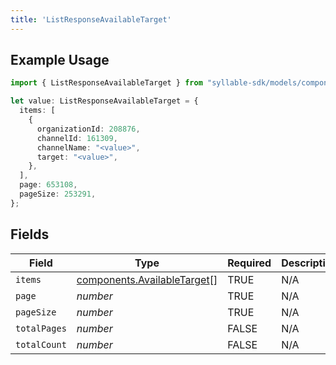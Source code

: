 ```yaml
---
title: 'ListResponseAvailableTarget'
---
```


## Example Usage

```typescript
import { ListResponseAvailableTarget } from "syllable-sdk/models/components";

let value: ListResponseAvailableTarget = {
  items: [
    {
      organizationId: 208876,
      channelId: 161309,
      channelName: "<value>",
      target: "<value>",
    },
  ],
  page: 653108,
  pageSize: 253291,
};
```

## Fields

| Field                                                                      | Type                                                                       | Required                                                                   | Description                                                                |
| -------------------------------------------------------------------------- | -------------------------------------------------------------------------- | -------------------------------------------------------------------------- | -------------------------------------------------------------------------- |
| `items`                                                                    | [components.AvailableTarget](/sdk-docs/models/components/availabletarget)[] | TRUE                                                         | N/A                                                                        |
| `page`                                                                     | *number*                                                                   | TRUE                                                         | N/A                                                                        |
| `pageSize`                                                                 | *number*                                                                   | TRUE                                                         | N/A                                                                        |
| `totalPages`                                                               | *number*                                                                   | FALSE                                                         | N/A                                                                        |
| `totalCount`                                                               | *number*                                                                   | FALSE                                                         | N/A                                                                        |